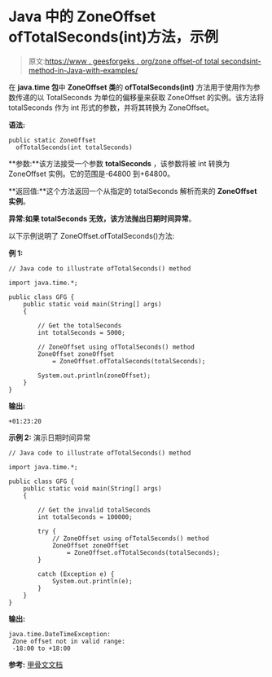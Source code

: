 # Java 中的 ZoneOffset ofTotalSeconds(int)方法，示例

> 原文:[https://www . geesforgeks . org/zone offset-of total secondsint-method-in-Java-with-examples/](https://www.geeksforgeeks.org/zoneoffset-oftotalsecondsint-method-in-java-with-examples/)

在 **java.time 包**中 **ZoneOffset 类**的 **ofTotalSeconds(int)** 方法用于使用作为参数传递的以 TotalSeconds 为单位的偏移量来获取 ZoneOffset 的实例。该方法将 totalSeconds 作为 int 形式的参数，并将其转换为 ZoneOffset。

**语法:**

```
public static ZoneOffset
  ofTotalSeconds(int totalSeconds)

```

**参数:**该方法接受一个参数 **totalSeconds** ，该参数将被 int 转换为 ZoneOffset 实例。它的范围是-64800 到+64800。

**返回值:**这个方法返回一个从指定的 totalSeconds 解析而来的 **ZoneOffset 实例**。

**异常:**如果 totalSeconds 无效，该方法抛出**日期时间异常**。

以下示例说明了 ZoneOffset.ofTotalSeconds()方法:

**例 1:**

```
// Java code to illustrate ofTotalSeconds() method

import java.time.*;

public class GFG {
    public static void main(String[] args)
    {

        // Get the totalSeconds
        int totalSeconds = 5000;

        // ZoneOffset using ofTotalSeconds() method
        ZoneOffset zoneOffset
            = ZoneOffset.ofTotalSeconds(totalSeconds);

        System.out.println(zoneOffset);
    }
}
```

**输出:**

```
+01:23:20

```

**示例 2:** 演示日期时间异常

```
// Java code to illustrate ofTotalSeconds() method

import java.time.*;

public class GFG {
    public static void main(String[] args)
    {

        // Get the invalid totalSeconds
        int totalSeconds = 100000;

        try {
            // ZoneOffset using ofTotalSeconds() method
            ZoneOffset zoneOffset
                = ZoneOffset.ofTotalSeconds(totalSeconds);
        }

        catch (Exception e) {
            System.out.println(e);
        }
    }
}
```

**输出:**

```
java.time.DateTimeException:
 Zone offset not in valid range:
 -18:00 to +18:00

```

**参考:** [甲骨文文档](https://docs.oracle.com/javase/9/docs/api/java/time/ZoneOffset.html#ofTotalSeconds-int-)